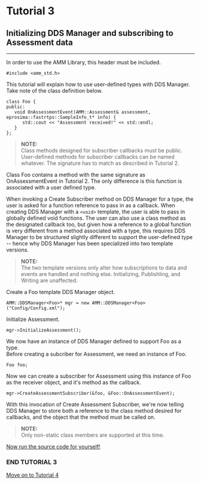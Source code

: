 


# Tutorial 3
## Initializing <TYPE> DDS Manager and subscribing to Assessment data

---

In order to use the AMM Library, this header must be included.
```
#include <amm_std.h>
```


This tutorial will explain how to use user-defined types with DDS Manager. <br />
Take note of the class definition below.
```
class Foo {
public:
   void OnAssessmentEvent(AMM::Assessment& assessment, eprosima::fastrtps::SampleInfo_t* info) {
      std::cout << "Assessment received!" << std::endl;
   }
};
```
> **NOTE:** <br />
Class methods designed for subscriber callbacks must be public. User-defined methods for subscriber callbacks can be named whatever. The signature has to match as described in Tutorial 2.

Class Foo contains a method with the same signature as OnAssessmentEvent in Tutorial 2.
The only difference is this function is associated with a user defined type.

When invoking a Create Subscriber method on DDS Manager for a type, the user is asked for a function reference to pass in as a callback. When creating DDS Manager with a `<void>` template, the user is able to pass in globally defined void functions. The user can also use a class method as the designated callback too, but given how a reference to a global function is very different from a method associated with a type, this requires DDS Manager to be structured slightly different to support the user-defined type -- hence why DDS Manager has been specialized into two template versions.

> **NOTE:** <br />
The two template versions only alter how subscriptions to data and events are handled and nothing else.
Initializing, Publishling, and Writing are unaffected.


Create a Foo template DDS Manager object.
```
AMM::DDSManager<Foo>* mgr = new AMM::DDSManager<Foo>("Config/Config.xml");
```

Initialize Assessment.
```
mgr->InitializeAssessment();
```


We now have an instance of DDS Manager defined to support Foo as a type. <br />
Before creating a subcriber for Assessment, we need an instance of Foo.
```
Foo foo;
```

Now we can create a subscriber for Assessment using this instance of Foo as the receiver object, and it's method as the callback.
```
mgr->CreateAssessmentSubscriber(&foo, &Foo::OnAssessmentEvent);
```

With this invocation of Create Assessment Subscriber, we're now telling DDS Manager to store both a reference to the class method desired for callbacks, and the object that the method must be called on.

> **NOTE:** <br />
Only non-static class members are supported at this time.


[Now run the source code for yourself!](https://github.com/AdvancedModularManikin/example-module/blob/master/Source/Tutorial_3.cpp)

### END TUTORIAL 3

[Move on to Tutorial 4](Tutorial_4.md)
